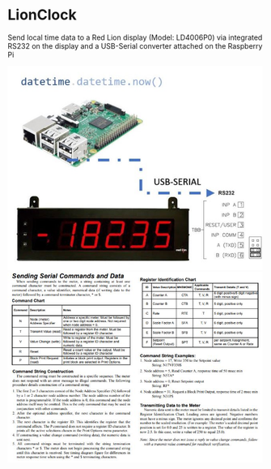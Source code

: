 # LionClock
Send local time data to a Red Lion display (Model: LD4006P0) via integrated RS232 on the display and a USB-Serial converter attached on the Raspberry Pi

<img src="/images/MainConcepts.JPG">
<img src="/images/SendingSerialData.JPG">

